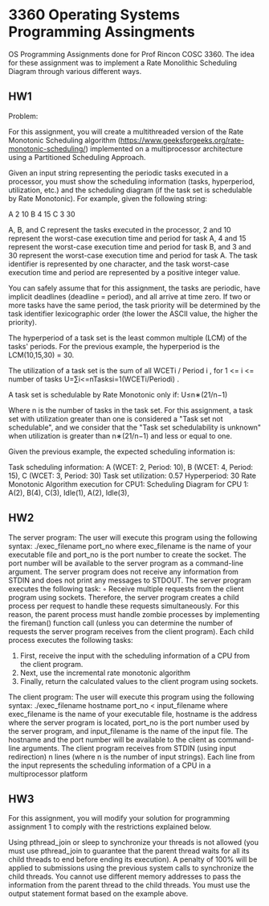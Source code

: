 # 3360 Operating Systems Programming Assingments

OS Programming Assignments done for Prof Rincon COSC 3360. The idea for these assignment was to implement a Rate Monolithic Scheduling Diagram through various different ways.

## HW1

Problem:

For this assignment, you will create a multithreaded version of the Rate Monotonic Scheduling algorithm (https://www.geeksforgeeks.org/rate-monotonic-scheduling/) implemented on a multiprocessor architecture using a Partitioned Scheduling Approach.

Given an input string representing the periodic tasks executed in a processor, you must show the scheduling information (tasks, hyperperiod, utilization, etc.) and the scheduling diagram (if the task set is schedulable by Rate Monotonic).
For example, given the following string:

A 2 10 B 4 15 C 3 30

A, B, and C represent the tasks executed in the processor,  2 and 10 represent the worst-case execution time and period for task A, 4 and 15 represent the worst-case execution time and period for task B, and 3 and 30 represent the worst-case execution time and period for task A. The task identifier is represented by one character, and the task worst-case execution time and period are represented by a positive integer value.

You can safely assume that for this assignment, the tasks are periodic, have implicit deadlines (deadline = period), and all arrive at time zero. If two or more tasks have the same period, the task priority will be determined by the task identifier lexicographic order (the lower the ASCII value, the higher the priority). 

The hyperperiod of a task set is the least common multiple (LCM) of the tasks' periods. For the previous example, the hyperperiod is the LCM(10,15,30) = 30.

The utilization of a task set is the sum of all WCETi / Period i , for 1 <= i <= number of tasks U=∑i<=nTasksi=1(WCETi/Periodi)
.

A task set is schedulable by Rate Monotonic only if:
U≤n∗(21/n−1)

Where n is the number of tasks in the task set. For this assignment, a task set with utilization greater than one is considered a "Task set not schedulable", and we consider that the "Task set schedulability is unknown" when utilization is greater than n∗(21/n−1)
and less or equal to one. 

Given the previous example, the expected scheduling information is:

Task scheduling information: A (WCET: 2, Period: 10), B (WCET: 4, Period: 15), C (WCET: 3, Period: 30)
Task set utilization: 0.57
Hyperperiod: 30
Rate Monotonic Algorithm execution for CPU1: 
Scheduling Diagram for CPU 1: A(2), B(4), C(3), Idle(1), A(2), Idle(3), 

## HW2


The server program:
The user will execute this program using the following syntax:
./exec_filename port_no
where exec_filename is the name of your executable file and port_no is the port number to create the socket. The
port number will be available to the server program as a command-line argument.
The server program does not receive any information from STDIN and does not print any messages to STDOUT.
The server program executes the following task:
◦ Receive multiple requests from the client program using sockets. Therefore, the server program creates
a child process per request to handle these requests simultaneously. For this reason, the parent process
must handle zombie processes by implementing the fireman() function call (unless you can determine
the number of requests the server program receives from the client program).
Each child process executes the following tasks:
1. First, receive the input with the scheduling information of a CPU from the client program.
2. Next, use the incremental rate monotonic algorithm 
3. Finally, return the calculated values to the client program using sockets.

The client program:
The user will execute this program using the following syntax:
./exec_filename hostname port_no < input_filename
where exec_filename is the name of your executable file, hostname is the address where the server program is
located, port_no is the port number used by the server program, and input_filename is the name of the input file.
The hostname and the port number will be available to the client as command-line arguments.
The client program receives from STDIN (using input redirection) n lines (where n is the number of input strings).
Each line from the input represents the scheduling information of a CPU in a multiprocessor platform

## HW3

For this assignment, you will modify your solution for programming assignment 1 to comply with the restrictions explained below.

Using pthread_join or sleep to synchronize your threads is not allowed (you must use pthread_join to guarantee that the parent thread waits for all its child threads to end before ending its execution). A penalty of 100% will be applied to submissions using the previous system calls to synchronize the child threads. You cannot use different memory addresses to pass the information from the parent thread to the child threads. You must use the output statement format based on the example above.
